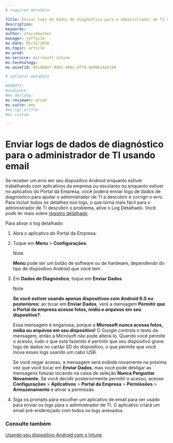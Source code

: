 ```yaml
---
# required metadata

title: Enviar logs de dados de diagnóstico para o administrador de TI usando email | Microsoft Intune
description:
keywords:
author: staciebarker
manager: jeffgilb
ms.date: 05/31/2016
ms.topic: article
ms.prod:
ms.service: microsoft-intune
ms.technology:
ms.assetid: 85c868e7-8d63-480c-9770-4e99614a5c94

# optional metadata

#ROBOTS:
#audience:
#ms.devlang:
ms.reviewer: arnab
ms.suite: ems
#ms.tgt_pltfrm:
#ms.custom:

---
```



# Enviar logs de dados de diagnóstico para o administrador de TI usando email

Se receber um erro em seu dispositivo Android enquanto estiver trabalhando com aplicativos da empresa ou escolares ou enquanto estiver no aplicativo do Portal da Empresa, você poderá enviar logs de dados de diagnóstico para ajudar o administrador de TI a descobrir e corrigir o erro. Para incluir todos os detalhes nos logs, o que torna mais fácil para o administrador de TI descobrir o problema, ative o Log Detalhado. Você pode ler mais sobre [registro detalhado](use-verbose-logging-to-help-your-it-administrator-fix-device-issues-android.md).

Para ativar o log detalhado:

1.  Abra o aplicativo do Portal da Empresa.

2.  Toque em **Menu** &gt; **Configurações**.

    > [!NOTE] 
    > **Menu** pode ser um botão de software ou de hardware, dependendo do tipo de dispositivo Android que você tem.

3.  Em **Dados de Diagnóstico**, toque em **Enviar Dados**.

    > [!NOTE]
    > **Se você estiver usando apenas dispositivos com Android 6.0 ou posteriores:** ao tocar em **Enviar Dados**, verá a mensagem **Permitir que o Portal da empresa acesse fotos, mídia e arquivos em seu dispositivo?**. 

    Essa mensagem é enganosa, porque a **Microsoft nunca acessa fotos, mídia ou arquivos em seu dispositivo!** O Google controla o texto da mensagem, então a Microsoft não pode alterá-lo.  Quando você permite o acesso, tudo o que está fazendo é permitir que seu dispositivo grave logs de dados no cartão SD do dispositivo, o que permite que você mova esses logs usando um cabo USB.

    Se você negar acesso, a mensagem será exibida novamente na próxima vez que você tocar em **Enviar Dados**, mas você pode desligar as mensagens futuras tocando na caixa de seleção **Nunca Perguntar Novamente**.  Se você decidir posteriormente permitir o acesso, acesse **Configurações** &gt; **Aplicativos** &gt; **Portal da Empresa** &gt; **Permissões** &gt; **Armazenamento** e ativar a permissão.

4.  Siga os prompts para escolher um aplicativo de email para ser usado para enviar os logs para o administrador de TI. O aplicativo criará um email pré-endereçado com todos os logs anexados.


### Consulte também
[Usando seu dispositivo Android com o Intune](using-your-android-device-with-intune.md)

<!--HONumber=Jun16_HO2-->


